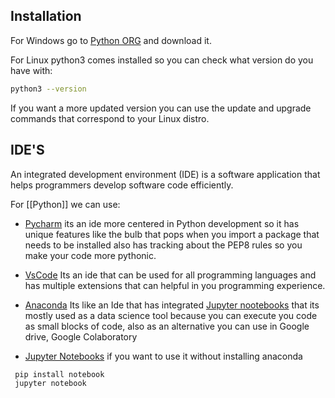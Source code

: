 ## Installation
For Windows go to [Python ORG](https://www.python.org/downloads/) and download it.

For Linux python3 comes installed so you can check what version do you have with:
```bash
python3 --version
```

If you want a more updated version you can use the update and upgrade commands that correspond to your Linux distro.

## IDE'S
An integrated development environment (IDE) is a software application that helps programmers develop software code efficiently.

For [[Python]] we can use:

- [Pycharm](https://www.jetbrains.com/pycharm/) its an ide more centered in Python development so it has unique features like the bulb that pops when you import a package that needs to be installed also has tracking about the PEP8 rules so you make your code more pythonic.

- [VsCode](https://code.visualstudio.com/) Its an ide that can be used for all programming languages and has multiple extensions that can helpful in you programming experience.

- [Anaconda](https://www.anaconda.com/download/) Its like an Ide that has integrated [Jupyter nootebooks](https://jupyter.org/) that its mostly used as a data science tool because you can execute you code as small blocks of code, also as an alternative you can use in Google drive, Google Colaboratory

- [Jupyter Notebooks](https://jupyter.org/) if you want to use it without installing anaconda
```bash
 pip install notebook
 jupyter notebook
```
